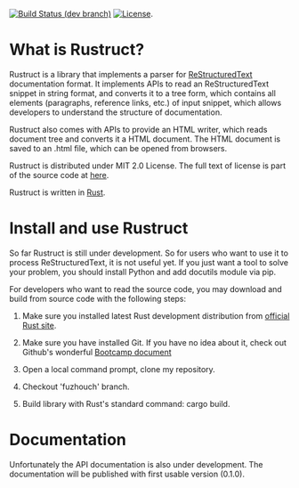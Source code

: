 [![Build Status (dev branch)](https://travis-ci.org/maiosite/rustruct.svg?branch=fuzhouch)](https://travis-ci.org/maiosite/rustruct) [![License](https://img.shields.io/crates/l/protobuf.svg)](https://github.com/maiosite/rustruct/blob/master/LICENSE).

# What is Rustruct?

Rustruct is a library that implements a parser for
[ReStructuredText](http://docutils.sourceforge.net) documentation format.
It implements APIs to read an ReStructuredText snippet in string format,
and converts it to a tree form, which contains all elements (paragraphs,
reference links, etc.) of input snippet, which allows developers to
understand the structure of documentation.

Rustruct also comes with APIs to provide an HTML writer, which reads
document tree and converts it a HTML document. The HTML document is
saved to an .html file, which can be opened from browsers.

Rustruct is distributed under MIT 2.0 License. The full text of license
is part of the source code at
[here](https://github.com/maiosite/rustruct/blob/master/LICENSE).

Rustruct is written in [Rust](https://www.rust-lang.org).

# Install and use Rustruct

So far Rustruct is still under development. So for users who want to use
it to process ReStructuredText, it is not useful yet. If you just want
a tool to solve your problem, you should install Python and add docutils
module via pip.

For developers who want to read the source code, you may download and
build from source code with the following steps:

1. Make sure you installed latest Rust development distribution from
   [official Rust site](https://www.rust-lang.org).

2. Make sure you have installed Git. If you have no idea about it,
   check out Github's wonderful
   [Bootcamp document](https://help.github.com/articles/set-up-git/)

3. Open a local command prompt, clone my repository.

4. Checkout 'fuzhouch' branch.

4. Build library with Rust's standard command: cargo build.


# Documentation

Unfortunately the API documentation is also under development. The
documentation will be published with first usable version (0.1.0).
